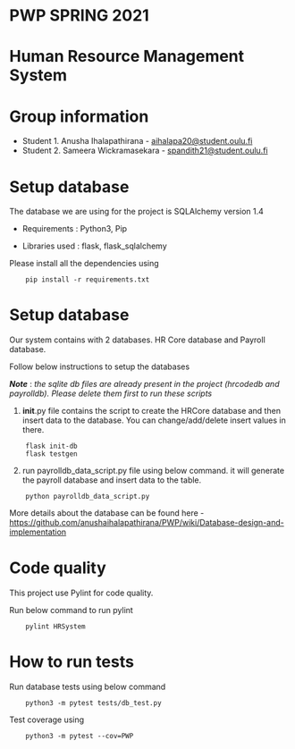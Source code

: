 # PWP SPRING 2021
# Human Resource Management System
# Group information

* Student 1. Anusha Ihalapathirana - aihalapa20@student.oulu.fi
* Student 2. Sameera Wickramasekara - spandith21@student.oulu.fi

# Setup database

The database we are using for the project is SQLAlchemy version 1.4

- Requirements : Python3, Pip

- Libraries used : flask, flask_sqlalchemy

Please install all the dependencies using
```  
    pip install -r requirements.txt
```
# Setup database

Our system contains with 2 databases. HR Core database and Payroll database.

Follow below instructions to setup the databases

***Note*** : _the sqlite db files are already present in the project (hrcodedb and payrolldb). Please delete them first to run these scripts_


1. __init__.py file contains the script to create the HRCore database and then insert data to the database. You can change/add/delete insert values in there.

```  
    flask init-db
    flask testgen
```

2. run payrolldb_data_script.py file using below command. it will generate the payroll database and insert data to the table.

```
    python payrolldb_data_script.py
```

More details about the database can be found here - https://github.com/anushaihalapathirana/PWP/wiki/Database-design-and-implementation


# Code quality

This project use Pylint for code quality.

Run below command to run pylint

``` 
    pylint HRSystem
```

# How to run tests

Run database tests using below command

```
    python3 -m pytest tests/db_test.py 
```


Test coverage using 

```
    python3 -m pytest --cov=PWP
```
